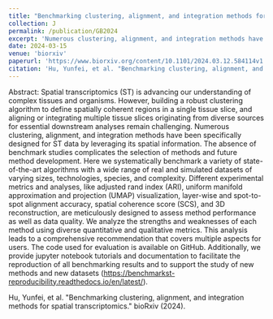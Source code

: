 ```yaml
---
title: "Benchmarking clustering, alignment, and integration methods for spatial transcriptomics"
collection: J
permalink: /publication/GB2024
excerpt: 'Numerous clustering, alignment, and integration methods have been specifically designed for ST data by leveraging its spatial information. The absence of benchmark studies complicates the selection of methods and future method development. Here we systematically benchmark a variety of state-of-the-art algorithms with a wide range of real and simulated datasets of varying sizes, technologies, species, and complexity.'
date: 2024-03-15
venue: 'biorxiv'
paperurl: 'https://www.biorxiv.org/content/10.1101/2024.03.12.584114v1'
citation: 'Hu, Yunfei, et al. "Benchmarking clustering, alignment, and integration methods for spatial transcriptomics." bioRxiv (2024).'
---
```

Abstract: Spatial transcriptomics (ST) is advancing our understanding of complex tissues and organisms. However, building a robust clustering algorithm to define spatially coherent regions in a single tissue slice, and aligning or integrating multiple tissue slices originating from diverse sources for essential downstream analyses remain challenging. Numerous clustering, alignment, and integration methods have been specifically designed for ST data by leveraging its spatial information. The absence of benchmark studies complicates the selection of methods and future method development. Here we systematically benchmark a variety of state-of-the-art algorithms with a wide range of real and simulated datasets of varying sizes, technologies, species, and complexity. Different experimental metrics and analyses, like adjusted rand index (ARI), uniform manifold approximation and projection (UMAP) visualization, layer-wise and spot-to-spot alignment accuracy, spatial coherence score (SCS), and 3D reconstruction, are meticulously designed to assess method performance as well as data quality. We analyze the strengths and weaknesses of each method using diverse quantitative and qualitative metrics. This analysis leads to a comprehensive recommendation that covers multiple aspects for users. The code used for evaluation is available on GitHub. Additionally, we provide jupyter notebook tutorials and documentation to facilitate the reproduction of all benchmarking results and to support the study of new methods and new datasets (https://benchmarkst-reproducibility.readthedocs.io/en/latest/).

Hu, Yunfei, et al. "Benchmarking clustering, alignment, and integration methods for spatial transcriptomics." bioRxiv (2024).